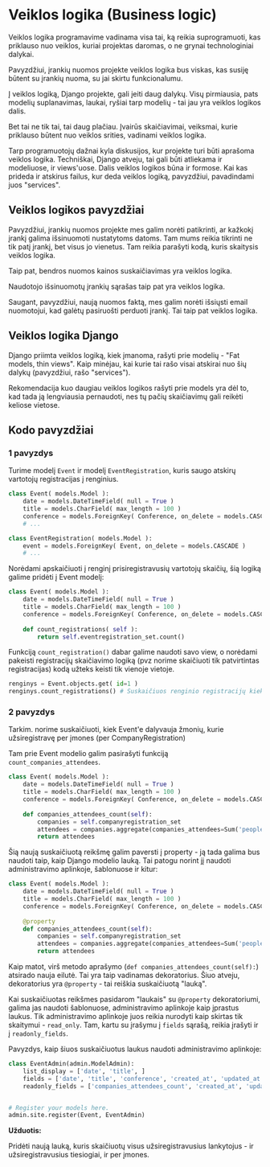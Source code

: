 # Veiklos logika (Business logic)

Veiklos logika programavime vadinama visa tai, ką reikia suprogramuoti, kas priklauso nuo veiklos, kuriai projektas daromas, o ne grynai technologiniai dalykai.

Pavyzdžiui, įrankių nuomos projekte veiklos logika bus viskas, kas susiję būtent su įrankių nuoma, su jai skirtu funkcionalumu. 

Į veiklos logiką, Django projekte, gali įeiti daug dalykų. Visų pirmiausia, pats modelių suplanavimas, laukai, ryšiai tarp modelių - tai jau yra veiklos logikos dalis. 

Bet tai ne tik tai, tai daug plačiau. Įvairūs skaičiavimai, veiksmai, kurie priklauso būtent nuo veiklos srities, vadinami veiklos logika. 

Tarp programuotojų dažnai kyla diskusijos, kur projekte turi būti aprašoma veiklos logika. Techniškai, Django atveju, tai gali būti atliekama ir modeliuose, ir views'uose. Dalis veiklos logikos būna ir formose. Kai kas prideda ir atskirus failus, kur deda veiklos logiką, pavyzdžiui, pavadindami juos "services".

## Veiklos logikos pavyzdžiai

Pavyzdžiui, įrankių nuomos projekte mes galim norėti patikrinti, ar kažkokį įrankį galima išsinuomoti nustatytoms datoms. Tam mums reikia tikrinti ne tik patį įrankį, bet visus jo vienetus. 
Tam reikia parašyti kodą, kuris skaitysis veiklos logika. 

Taip pat, bendros nuomos kainos suskaičiavimas yra veiklos logika. 

Naudotojo išsinuomotų įrankių sąrašas taip pat yra veiklos logika.

Saugant, pavyzdžiui, naują nuomos faktą, mes galim norėti išsiųsti email nuomotojui, kad galėtų pasiruošti perduoti įrankį. Tai taip pat veiklos logika. 

## Veiklos logika Django

Django priimta veiklos logiką, kiek įmanoma, rašyti prie modelių - "Fat models, thin views". Kaip minėjau, kai kurie tai rašo visai atskirai nuo šių dalykų (pavyzdžiui, rašo "services"). 

Rekomendacija kuo daugiau veiklos logikos rašyti prie models yra dėl to, kad tada ją lengviausia pernaudoti, nes tų pačių skaičiavimų gali reikėti keliose vietose. 

## Kodo pavyzdžiai

### 1 pavyzdys
Turime modelį `Event` ir modelį `EventRegistration`, kuris saugo atskirų vartotojų registracijas į renginius.
```python
class Event( models.Model ):
    date = models.DateTimeField( null = True )
    title = models.CharField( max_length = 100 )
    conference = models.ForeignKey( Conference, on_delete = models.CASCADE )
    # ...

class EventRegistration( models.Model ):
    event = models.ForeignKey( Event, on_delete = models.CASCADE )
    # ...
```
Norėdami apskaičiuoti į renginį prisiregistravusių vartotojų skaičių, šią logiką galime pridėti į Event modelį:
```python
class Event( models.Model ):
    date = models.DateTimeField( null = True )
    title = models.CharField( max_length = 100 )
    conference = models.ForeignKey( Conference, on_delete = models.CASCADE )
    
    def count_registrations( self ):
        return self.eventregistration_set.count()
```
Funkciją `count_registration()` dabar galime naudoti savo view, o norėdami pakeisti registracijų skaičiavimo logiką (pvz norime skaičiuoti tik patvirtintas registracijas) kodą užteks keisti tik vienoje vietoje.
```python
renginys = Event.objects.get( id=1 )
renginys.count_registrations() # Suskaičiuos renginio registracijų kiekį
```

### 2 pavyzdys

Tarkim. norime suskaičiuoti, kiek Event'e dalyvauja žmonių, kurie užsiregistravę per įmones (per CompanyRegistration)

Tam prie Event modelio galim pasirašyti funkciją `count_companies_attendees`.

```python
class Event( models.Model ):
    date = models.DateTimeField( null = True )
    title = models.CharField( max_length = 100 )
    conference = models.ForeignKey( Conference, on_delete = models.CASCADE )
    
    def companies_attendees_count(self):
        companies = self.companyregistration_set
        attendees = companies.aggregate(companies_attendees=Sum('people_count'))
        return attendees
```

Šią naują suskaičiuotą reikšmę galim paversti į property - ją tada galima bus naudoti taip, kaip Django modelio lauką. Tai patogu norint jį naudoti administravimo aplinkoje, šablonuose ir kitur:

```python
class Event( models.Model ):
    date = models.DateTimeField( null = True )
    title = models.CharField( max_length = 100 )
    conference = models.ForeignKey( Conference, on_delete = models.CASCADE )
    
    @property
    def companies_attendees_count(self):
        companies = self.companyregistration_set
        attendees = companies.aggregate(companies_attendees=Sum('people_count'))
        return attendees
```

Kaip matot, virš metodo aprašymo (`def companies_attendees_count(self):`) atsirado nauja eilutė. Tai yra taip vadinamas dekoratorius. Šiuo atveju, dekoratorius yra `@property` - tai reiškia 
suskaičiuotą "lauką".

Kai suskaičiuotas reikšmes pasidarom "laukais" su `@property` dekoratoriumi, galima jas naudoti šablonuose, administravimo aplinkoje kaip įprastus laukus. Tik administravimo aplinkoje juos reikia
nurodyti kaip skirtas tik skaitymui - `read_only`. Tam, kartu su įrašymu į `fields` sąrašą, reikia įrašyti ir į `readonly_fields`.

Pavyzdys, kaip šiuos suskaičiuotus laukus naudoti administravimo aplinkoje:

```python
class EventAdmin(admin.ModelAdmin):
    list_display = ['date', 'title', ]
    fields = ['date', 'title', 'conference', 'created_at', 'updated_at', 'companies_attendees_count']
    readonly_fields = ['companies_attendees_count', 'created_at', 'updated_at']


# Register your models here.
admin.site.register(Event, EventAdmin)
```

**Užduotis:**

Pridėti naują lauką, kuris skaičiuotų visus užsiregistravusius lankytojus - ir užsiregistravusius tiesiogiai, ir per įmones.
